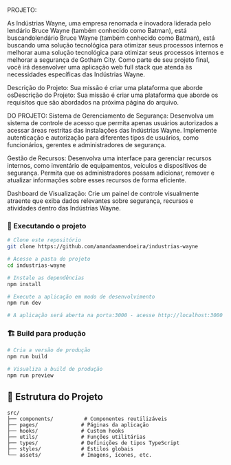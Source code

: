 PROJETO:

As Indústrias Wayne, uma empresa renomada e inovadora liderada pelo lendário Bruce Wayne (também conhecido como Batman), está buscandolendário Bruce Wayne (também conhecido como Batman), está buscando uma solução tecnológica para otimizar seus processos internos e melhorar auma solução tecnológica para otimizar seus processos internos e melhorar a segurança de Gotham City. Como parte de seu projeto final, você irá desenvolver uma aplicação web full stack que atenda às necessidades específicas das Indústrias Wayne.

Descrição do Projeto: Sua missão é criar uma plataforma que aborde osDescrição do Projeto: Sua missão é criar uma plataforma que aborde os requisitos que são abordados na próxima página do arquivo.

DO PROJETO:
Sistema de Gerenciamento de Segurança: 
Desenvolva um sistema de controle de acesso que permita apenas usuários autorizados a acessar áreas restritas das instalações das Indústrias Wayne.
Implemente autenticação e autorização para diferentes tipos de usuários, como funcionários, gerentes e administradores de segurança.

Gestão de Recursos: 
Desenvolva uma interface para gerenciar recursos internos, como inventário de equipamentos, veículos e dispositivos de segurança.
Permita que os administradores possam adicionar, remover e atualizar informações sobre esses recursos de forma eficiente.

Dashboard de Visualização:
Crie um painel de controle visualmente atraente que exiba dados relevantes sobre segurança, recursos e atividades dentro das Indústrias Wayne.

### 🎯 Executando o projeto

```bash
# Clone este repositório
git clone https://github.com/amandaamendoeira/industrias-wayne

# Acesse a pasta do projeto
cd industrias-wayne

# Instale as dependências
npm install

# Execute a aplicação em modo de desenvolvimento
npm run dev

# A aplicação será aberta na porta:3000 - acesse http://localhost:3000
```

### 🏗️ Build para produção

```bash
# Cria a versão de produção
npm run build

# Visualiza a build de produção
npm run preview
```

## 📁 Estrutura do Projeto

```
src/
├── components/          # Componentes reutilizáveis
├── pages/              # Páginas da aplicação
├── hooks/              # Custom hooks
├── utils/              # Funções utilitárias
├── types/              # Definições de tipos TypeScript
├── styles/             # Estilos globais
└── assets/             # Imagens, ícones, etc.
```
